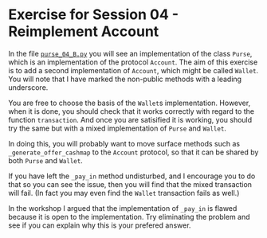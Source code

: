 # Exercise for Session 04 - Reimplement Account

In the file [`purse_04_B.py`](purse_04_B.py) you will see an implementation of the class
`Purse`, which is an implementation of the protocol `Account`. The aim
of this exercise is to add a second implementation of `Account`, which
might be called `Wallet`. You will note that I have marked the non-public
methods with a leading underscore.

You are free to choose the basis of the `Wallet`s implementation. However,
when it is done, you should check that it works correctly with regard to the 
function `transaction`. And once you are satisified it is working, you should
try the same but with a mixed implementation of `Purse` and `Wallet`.

In doing this, you will probably want to move surface methods such as
`_generate_offer_cashmap` to the `Account` protocol, so that it can be
shared by both `Purse` and `Wallet`.

If you have left the `_pay_in` method undisturbed, and I encourage you to
do that so you can see the issue, then you will find that the mixed 
transaction will fail. (In fact you may even find the `Wallet` transaction
fails as well.) 

In the workshop I argued that the implementation of `_pay_in` is flawed 
because it is open to the implementation. Try eliminating the problem and
see if you can explain why this is your prefered answer.
